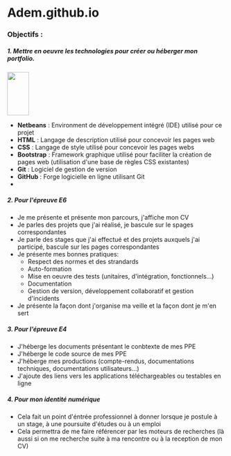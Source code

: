 # Adem.github.io

### Objectifs :

##### 1. Mettre en oeuvre les technologies pour créer ou héberger mon portfolio.
<img src="https://upload.wikimedia.org/wikipedia/commons/thumb/9/98/Apache_NetBeans_Logo.svg/langfr-110px-Apache_NetBeans_Logo.svg.png" width="50" height="100" />


- **Netbeans** : Environment de développement intégré (IDE) utilisé pour ce projet
- **HTML** : Langage de description utilisé pour concevoir les pages web
- **CSS** : Langage de style utilisé pour concevoir les pages webs
- **Bootstrap** : Framework graphique utilisé pour faciliter la création de pages web (utilisation d'une base de règles CSS existantes)
- **Git** : Logiciel de gestion de version
- **GitHub** : Forge logicielle en ligne utilisant Git
- 
##### 2. Pour l'épreuve E6
- Je me présente et présente mon parcours, j'affiche mon CV
- Je parles des projets que j'ai réalisé, je bascule sur le spages correspondantes
- Je parle des stages que j'ai effectué et des projets auxquels j'ai participé, bascule sur les pages correspondantes
- Je présente mes bonnes pratiques:
    - Respect des normes et des strandards
    -   Auto-formation
    -   Mise en oeuvre des tests (unitaires, d'intégration, fonctionnels...)
    -   Documentation
    -   Gestion de version, développement collaboratif et gestion d'incidents
- Je présente la façon dont j'organise ma veille et la façon dont je m'en sert

##### 3. Pour l'épreuve E4
- J'héberge les documents présentant le conbtexte de mes PPE
- J'héberge le code source de mes PPE
- J'héberge mes productions (compte-rendus, documentations techniques, documentations utilisateurs...)
- J'ajoute des liens vers les applications téléchargeables ou testables en ligne 

##### 4. Pour mon identité numérique 
- Cela fait un point d'éntrée professionnel à donner lorsque je postule à un stage, à une poursuite d'études ou à un emploi
- Cela permettra de me faire référencer par les moteurs de recherches (là aussi si on me recherche suite à ma rencontre ou à la reception de mon CV)
